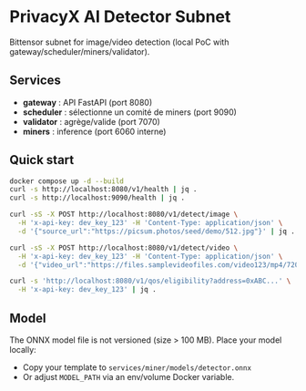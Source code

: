 # PrivacyX AI Detector Subnet

Bittensor subnet for image/video detection (local PoC with gateway/scheduler/miners/validator).

## Services

- **gateway** : API FastAPI (port 8080)
- **scheduler** : sélectionne un comité de miners (port 9090)
- **validator** : agrège/valide (port 7070)
- **miners** : inference (port 6060 interne)

## Quick start

```bash
docker compose up -d --build
curl -s http://localhost:8080/v1/health | jq .
curl -s http://localhost:9090/health | jq .

curl -sS -X POST http://localhost:8080/v1/detect/image \
  -H 'x-api-key: dev_key_123' -H 'Content-Type: application/json' \
  -d '{"source_url":"https://picsum.photos/seed/demo/512.jpg"}' | jq .

curl -sS -X POST http://localhost:8080/v1/detect/video \
  -H 'x-api-key: dev_key_123' -H 'Content-Type: application/json' \
  -d '{"video_url":"https://files.samplevideofiles.com/video123/mp4/720/big_buck_bunny_720p_5mb.mp4"}' | jq .

curl -s 'http://localhost:8080/v1/qos/eligibility?address=0xABC...' \
  -H 'x-api-key: dev_key_123' | jq .

```

## Model
The ONNX model file is not versioned (size > 100 MB). Place your model locally:
- Copy your template to `services/miner/models/detector.onnx`
- Or adjust `MODEL_PATH` via an env/volume Docker variable.

